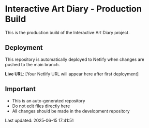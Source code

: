 # Interactive Art Diary - Production Build

This is the production build of the Interactive Art Diary project.

## Deployment

This repository is automatically deployed to Netlify when changes are pushed to the main branch.

**Live URL**: [Your Netlify URL will appear here after first deployment]

## Important

- This is an auto-generated repository
- Do not edit files directly here
- All changes should be made in the development repository

Last updated: 2025-06-15 17:41:51
